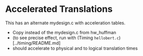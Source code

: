 # Accelerated Translations

This has an alternate mydesign.c with acceleration tables.
* Copy instead of the mydesign.c from hw_huffman
* (to see precise effect, run with (Timing `hellobert.c`)[../timing/README.md]
* should accelerate to physical and to logical translation times




